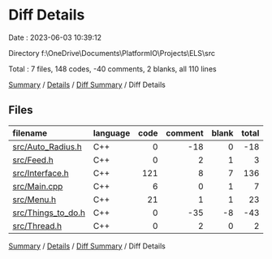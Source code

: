 # Diff Details

Date : 2023-06-03 10:39:12

Directory f:\\OneDrive\\Documents\\PlatformIO\\Projects\\ELS\\src

Total : 7 files,  148 codes, -40 comments, 2 blanks, all 110 lines

[Summary](results.md) / [Details](details.md) / [Diff Summary](diff.md) / Diff Details

## Files
| filename | language | code | comment | blank | total |
| :--- | :--- | ---: | ---: | ---: | ---: |
| [src/Auto_Radius.h](/src/Auto_Radius.h) | C++ | 0 | -18 | 0 | -18 |
| [src/Feed.h](/src/Feed.h) | C++ | 0 | 2 | 1 | 3 |
| [src/Interface.h](/src/Interface.h) | C++ | 121 | 8 | 7 | 136 |
| [src/Main.cpp](/src/Main.cpp) | C++ | 6 | 0 | 1 | 7 |
| [src/Menu.h](/src/Menu.h) | C++ | 21 | 1 | 1 | 23 |
| [src/Things_to_do.h](/src/Things_to_do.h) | C++ | 0 | -35 | -8 | -43 |
| [src/Thread.h](/src/Thread.h) | C++ | 0 | 2 | 0 | 2 |

[Summary](results.md) / [Details](details.md) / [Diff Summary](diff.md) / Diff Details